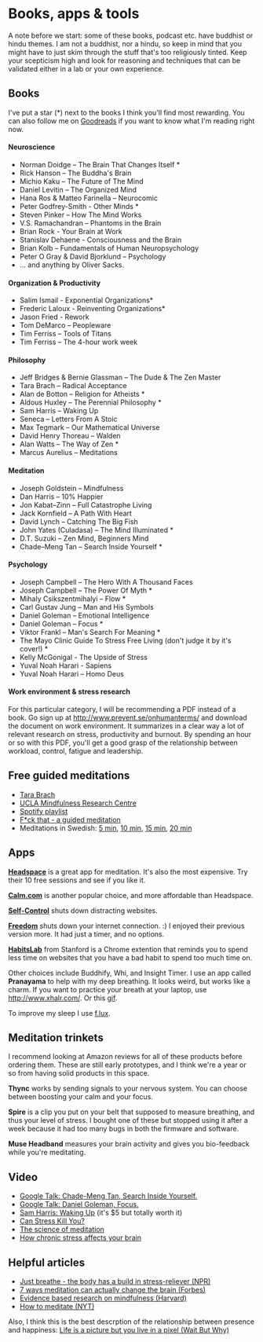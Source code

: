 # Books, apps & tools

A note before we start: some of these books, podcast etc. have buddhist or hindu themes. I am not a buddhist, nor a hindu, so keep in mind that you might have to just skim through the stuff that's too religiously tinted. Keep your scepticism high and look for reasoning and techniques that can be validated either in a lab or your own experience.

## Books
I've put a star (*) next to the books I think you'll find most rewarding. You can also follow me on [Goodreads](https://www.goodreads.com/user/show/5510398-mattis-erngren) if you want to know what I'm reading right now.

####	Neuroscience
-	Norman Doidge – The Brain That Changes Itself *
-	Rick Hanson – The Buddha's Brain
-	Michio Kaku – The Future of The Mind
-	Daniel Levitin – The Organized Mind  
-	Hana Ros & Matteo Farinella – Neurocomic  
- Peter Godfrey-Smith - Other Minds *
-	Steven Pinker – How The Mind Works
- V.S. Ramachandran – Phantoms in the Brain
- Brian Rock - Your Brain at Work
- Stanislav Dehaene - Consciousness and the Brain
- Brian Kolb – Fundamentals of Human Neuropsychology
- Peter O Gray & David Bjorklund – Psychology 
-	... and anything by Oliver Sacks.  

####	Organization & Productivity
-	Salim Ismail - Exponential Organizations*
-	Frederic Laloux - Reinventing Organizations*
-	Jason Fried - Rework
- Tom DeMarco – Peopleware
- Tim Ferriss – Tools of Titans
- Tim Ferriss – The 4-hour work week

####	Philosophy
-	Jeff Bridges & Bernie Glassman – The Dude & The Zen Master
-	Tara Brach – Radical Acceptance
-	Alan de Botton – Religion for Atheists *
-	Aldous Huxley – The Perennial Philosophy *
-	Sam Harris – Waking Up
-	Seneca – Letters From A Stoic
-	Max Tegmark – Our Mathematical Universe
-	David Henry Thoreau – Walden  
-	Alan Watts – The Way of Zen *
-	Marcus Aurelius – Meditations

####	Meditation
-	Joseph Goldstein – Mindfulness
-	Dan Harris – 10% Happier
-	Jon Kabat–Zinn – Full Catastrophe Living
-	Jack Kornfield – A Path With Heart
-	David Lynch – Catching The Big Fish
-	John Yates (Culadasa) – The Mind Illuminated *
-	D.T. Suzuki – Zen Mind, Beginners Mind
-	Chade–Meng Tan – Search Inside Yourself *

####	Psychology
-	Joseph Campbell – The Hero With A Thousand Faces
-	Joseph Campbell – The Power Of Myth *
-	Mihaly Csikszentmihalyi – Flow *
-	Carl Gustav Jung – Man and His Symbols
-	Daniel Goleman – Emotional Intelligence
-	Daniel Goleman – Focus *
-	Viktor Frankl – Man's Search For Meaning *
- The Mayo Clinic Guide To Stress Free Living (don't judge it by it's cover!) *
- Kelly McGonigal - The Upside of Stress
-	Yuval Noah Harari - Sapiens
- Yuval Noah Harari – Homo Deus

#### Work environment & stress research
For this particular category, I will be recommending a PDF instead of a book. Go sign up at http://www.prevent.se/onhumanterms/ and download the document on work environment. It summarizes in a clear way a lot of relevant research on stress, productivity and burnout. By spending an hour or so with this PDF, you'll get a good grasp of the relationship between workload, control, fatigue and leadership.

## Free guided meditations
- [Tara Brach](https://www.tarabrach.com/guided-meditations/)
- [UCLA Mindfulness Research Centre](http://marc.ucla.edu/body.cfm?id=22)
- [Spotify playlist](https://open.spotify.com/user/spotify/playlist/7BI8kVITNyvDtW4x7lf3qq)
- [F*ck that - a guided meditation](http://www.funnyordie.com/videos/c6d6848516/f-ck-that-a-guided-meditation?_cc=__d___&_ccid=b04c755435eebf23)
- Meditations in Swedish: [5 min](http://www.lightly.io/files/guided-5min-swedish.m4a), [10 min](http://www.lightly.io/files/guided-10min-swedish.m4a), [15 min](http://www.lightly.io/files/guided-15min-swedish.m4a), [20 min](http://www.lightly.io/files/guided-20min-swedish.m4a)

## Apps
[**Headspace**](http://www.headspace.com) is a great app for meditation. It's also the most expensive. Try their 10 free sessions and see if you like it.

[**Calm.com**](http://www.calm.com) is another popular choice, and more affordable than Headspace.

[**Self-Control**](https://selfcontrolapp.com/) shuts down distracting websites. 

[**Freedom**](https://freedom.to/) shuts down your internet connection. :) I enjoyed their previous version more. It had just a timer, and no options. 

[**HabitsLab**](https://habitlab.stanford.edu/) from Stanford is a Chrome extention that reminds you to spend less time on websites that you have a bad habit to spend too much time on.

Other choices include Buddhify, Whi, and Insight Timer. I use an app called **Pranayama** to help with my deep breathing. It looks weird, but works like a charm. If you want to practice your breath at your laptop, use http://www.xhalr.com/. Or this [gif](https://giphy.com/gifs/help-satisfying-breathe-krP2NRkLqnKEg).

To improve my sleep I use [f.lux](https://justgetflux.com/).

## Meditation trinkets
I recommend looking at Amazon reviews for all of these products before ordering them. These are still early prototypes, and I think we're a year or so from having solid products in this space.

**Thync** works by sending signals to your nervous system. You can choose between boosting your calm and your focus.

**Spire** is a clip you put on your belt that supposed to measure breathing, and thus your level of stress. I bought one of these but stopped using it after a week because it had too many bugs in both the firmware and software.

**Muse Headband** measures your brain activity and gives you bio-feedback while you're meditating.

## Video
- [Google Talk: Chade-Meng Tan, Search Inside Yourself.](https://www.youtube.com/watch?v=r8fcqrNO7so)
- [Google Talk: Daniel Goleman, Focus.](https://www.youtube.com/watch?v=b9yRmpcXKjY)
- [Sam Harris: Waking Up](https://vimeo.com/ondemand/wakingup/115712819) (it's $5 but totally worth it)
- [Can Stress Kill You?](https://www.youtube.com/watch?v=vzrjEP5MOT4)
- [The science of meditation](https://www.youtube.com/watch?v=Aw71zanwMnY)
- [How chronic stress affects your brain](https://www.facebook.com/TEDEducation/videos/1127655593914312/)

## Helpful articles
- [Just breathe - the body has a build in stress-reliever (NPR)](http://www.npr.org/2010/12/06/131734718/just-breathe-body-has-a-built-in-stress-reliever)
- [7 ways meditation can actually change the brain (Forbes)](http://www.forbes.com/sites/alicegwalton/2015/02/09/7-ways-meditation-can-actually-change-the-brain/)
- [Evidence based research on mindfulness (Harvard)](http://evp.harvard.edu/book/where-can-i-find-evidence-based-research-mindfulness)
- [How to meditate (NYT)](http://www.nytimes.com/well/guides/how-to-meditate?emc=edit_ne_20160908&nl=evening-briefing&nlid=72964445&te=1)

Also, I think this is the best descrption of the relationship between presence and happiness: [Life is a picture but you live in a pixel (Wait But Why)](http://waitbutwhy.com/2013/11/life-is-picture-but-you-live-in-pixel.html)
